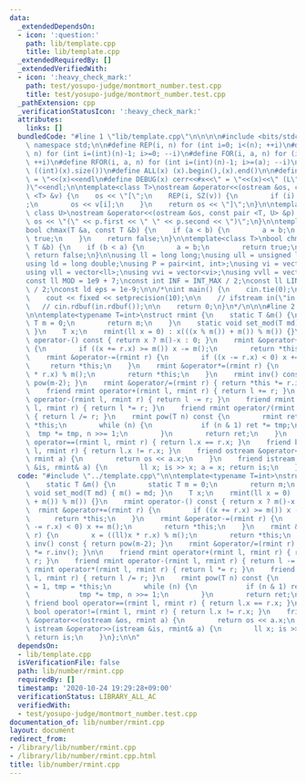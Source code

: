```yaml
---
data:
  _extendedDependsOn:
  - icon: ':question:'
    path: lib/template.cpp
    title: lib/template.cpp
  _extendedRequiredBy: []
  _extendedVerifiedWith:
  - icon: ':heavy_check_mark:'
    path: test/yosupo-judge/montmort_number.test.cpp
    title: test/yosupo-judge/montmort_number.test.cpp
  _pathExtension: cpp
  _verificationStatusIcon: ':heavy_check_mark:'
  attributes:
    links: []
  bundledCode: "#line 1 \"lib/template.cpp\"\n\n\n\n#include <bits/stdc++.h>\n\nusing\
    \ namespace std;\n\n#define REP(i, n) for (int i=0; i<(n); ++i)\n#define RREP(i,\
    \ n) for (int i=(int)(n)-1; i>=0; --i)\n#define FOR(i, a, n) for (int i=(a); i<(n);\
    \ ++i)\n#define RFOR(i, a, n) for (int i=(int)(n)-1; i>=(a); --i)\n\n#define SZ(x)\
    \ ((int)(x).size())\n#define ALL(x) (x).begin(),(x).end()\n\n#define DUMP(x) cerr<<#x<<\"\
    \ = \"<<(x)<<endl\n#define DEBUG(x) cerr<<#x<<\" = \"<<(x)<<\" (L\"<<__LINE__<<\"\
    )\"<<endl;\n\ntemplate<class T>\nostream &operator<<(ostream &os, const vector\
    \ <T> &v) {\n    os << \"[\";\n    REP(i, SZ(v)) {\n        if (i) os << \", \"\
    ;\n        os << v[i];\n    }\n    return os << \"]\";\n}\n\ntemplate<class T,\
    \ class U>\nostream &operator<<(ostream &os, const pair <T, U> &p) {\n    return\
    \ os << \"(\" << p.first << \" \" << p.second << \")\";\n}\n\ntemplate<class T>\n\
    bool chmax(T &a, const T &b) {\n    if (a < b) {\n        a = b;\n        return\
    \ true;\n    }\n    return false;\n}\n\ntemplate<class T>\nbool chmin(T &a, const\
    \ T &b) {\n    if (b < a) {\n        a = b;\n        return true;\n    }\n   \
    \ return false;\n}\n\nusing ll = long long;\nusing ull = unsigned long long;\n\
    using ld = long double;\nusing P = pair<int, int>;\nusing vi = vector<int>;\n\
    using vll = vector<ll>;\nusing vvi = vector<vi>;\nusing vvll = vector<vll>;\n\n\
    const ll MOD = 1e9 + 7;\nconst int INF = INT_MAX / 2;\nconst ll LINF = LLONG_MAX\
    \ / 2;\nconst ld eps = 1e-9;\n\n/*\nint main() {\n    cin.tie(0);\n    ios::sync_with_stdio(false);\n\
    \    cout << fixed << setprecision(10);\n\n    // ifstream in(\"in.txt\");\n \
    \   // cin.rdbuf(in.rdbuf());\n\n    return 0;\n}\n*/\n\n\n#line 2 \"lib/number/rmint.cpp\"\
    \n\ntemplate<typename T=int>\nstruct rmint {\n    static T &m() {\n        static\
    \ T m = 0;\n        return m;\n    }\n    static void set_mod(T md) { m() = md;\
    \ }\n    T x;\n    rmint(ll x = 0) : x(((x % m()) + m()) % m()) {}\n    rmint\
    \ operator-() const { return x ? m()-x : 0; }\n    rmint &operator+=(rmint r)\
    \ {\n        if ((x += r.x) >= m()) x -= m();\n        return *this;\n    }\n\
    \    rmint &operator-=(rmint r) {\n        if ((x -= r.x) < 0) x += m();\n   \
    \     return *this;\n    }\n    rmint &operator*=(rmint r) {\n        x = ((ll)x\
    \ * r.x) % m();\n        return *this;\n    }\n    rmint inv() const { return\
    \ pow(m-2); }\n    rmint &operator/=(rmint r) { return *this *= r.inv(); }\n\n\
    \    friend rmint operator+(rmint l, rmint r) { return l += r; }\n    friend rmint\
    \ operator-(rmint l, rmint r) { return l -= r; }\n    friend rmint operator*(rmint\
    \ l, rmint r) { return l *= r; }\n    friend rmint operator/(rmint l, rmint r)\
    \ { return l /= r; }\n    rmint pow(T n) const {\n        rmint ret = 1, tmp =\
    \ *this;\n        while (n) {\n            if (n & 1) ret *= tmp;\n          \
    \  tmp *= tmp, n >>= 1;\n        }\n        return ret;\n    }\n    friend bool\
    \ operator==(rmint l, rmint r) { return l.x == r.x; }\n    friend bool operator!=(rmint\
    \ l, rmint r) { return l.x != r.x; }\n    friend ostream &operator<<(ostream &os,\
    \ rmint a) {\n        return os << a.x;\n    }\n    friend istream &operator>>(istream\
    \ &is, rmint& a) {\n        ll x; is >> x; a = x; return is;\n    }\n};\n\n"
  code: "#include \"../template.cpp\"\n\ntemplate<typename T=int>\nstruct rmint {\n\
    \    static T &m() {\n        static T m = 0;\n        return m;\n    }\n    static\
    \ void set_mod(T md) { m() = md; }\n    T x;\n    rmint(ll x = 0) : x(((x % m())\
    \ + m()) % m()) {}\n    rmint operator-() const { return x ? m()-x : 0; }\n  \
    \  rmint &operator+=(rmint r) {\n        if ((x += r.x) >= m()) x -= m();\n  \
    \      return *this;\n    }\n    rmint &operator-=(rmint r) {\n        if ((x\
    \ -= r.x) < 0) x += m();\n        return *this;\n    }\n    rmint &operator*=(rmint\
    \ r) {\n        x = ((ll)x * r.x) % m();\n        return *this;\n    }\n    rmint\
    \ inv() const { return pow(m-2); }\n    rmint &operator/=(rmint r) { return *this\
    \ *= r.inv(); }\n\n    friend rmint operator+(rmint l, rmint r) { return l +=\
    \ r; }\n    friend rmint operator-(rmint l, rmint r) { return l -= r; }\n    friend\
    \ rmint operator*(rmint l, rmint r) { return l *= r; }\n    friend rmint operator/(rmint\
    \ l, rmint r) { return l /= r; }\n    rmint pow(T n) const {\n        rmint ret\
    \ = 1, tmp = *this;\n        while (n) {\n            if (n & 1) ret *= tmp;\n\
    \            tmp *= tmp, n >>= 1;\n        }\n        return ret;\n    }\n   \
    \ friend bool operator==(rmint l, rmint r) { return l.x == r.x; }\n    friend\
    \ bool operator!=(rmint l, rmint r) { return l.x != r.x; }\n    friend ostream\
    \ &operator<<(ostream &os, rmint a) {\n        return os << a.x;\n    }\n    friend\
    \ istream &operator>>(istream &is, rmint& a) {\n        ll x; is >> x; a = x;\
    \ return is;\n    }\n};\n\n"
  dependsOn:
  - lib/template.cpp
  isVerificationFile: false
  path: lib/number/rmint.cpp
  requiredBy: []
  timestamp: '2020-10-24 19:29:28+09:00'
  verificationStatus: LIBRARY_ALL_AC
  verifiedWith:
  - test/yosupo-judge/montmort_number.test.cpp
documentation_of: lib/number/rmint.cpp
layout: document
redirect_from:
- /library/lib/number/rmint.cpp
- /library/lib/number/rmint.cpp.html
title: lib/number/rmint.cpp
---
```

